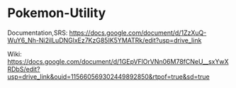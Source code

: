 # Pokemon-Utility
Documentation,SRS: https://docs.google.com/document/d/1ZzXuQ-WuY6_Nh-Ni2ilLuDNGlxEz7KzG85IK5YMATRk/edit?usp=drive_link

Wiki: https://docs.google.com/document/d/1GEpVFlOrVNn06M78fCNeU__sxYwXRDbS/edit?usp=drive_link&ouid=115660569302449892850&rtpof=true&sd=true
